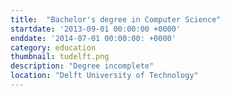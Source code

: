 ```yaml
---
title:  "Bachelor's degree in Computer Science"
startdate: '2013-09-01 00:00:00 +0000'
enddate: '2014-07-01 00:00:00: +0000'
category: education
thumbnail: tudelft.png
description: "Degree incomplete"
location: "Delft University of Technology"
---
```


